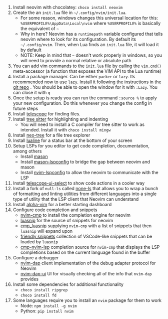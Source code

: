 1. Install neovim with chocolatey: `choco install neovim`
2. Create the an `init.lua` file in `~/.config/nvim/init.lua`. 
	- For some reason, windows changes this universal location for this: `%USERPROFILE%\AppData\Local\nvim` where `%USERPROFILE%` is basically the equivalent of `~`
	- Why in here? Neovim has a `runtimepath` variable configured that tells neovim where to look for its configuration. By default its `~/.config/nvim`. Then, when Lua finds an `init.lua` file, it will load it by default
	- NOTE: Keep in mind that `~` doesn't work properly in windows, so you will need to provide a normal relative or absolute path
3. You can add vim commands to the `init.lua` file by calling the `vim.cmd()` meta-accessor (a function that exposes the VIM API to the Lua runtime)
4. Install a package manager. Can be either `packer` or `lazy`. Its recommended now to use `lazy`. Install it following the instructions in the [git repo](https://github.com/folke/lazy.nvim) . You should be able to open the window for it with `:Lazy`. You can close it with `q`
5. Once the setup is ready you can run the command `:source %` to apply your new configuration. Do this whenever you change the config in future steps
6. Install [telescope](https://github.com/nvim-telescope/telescope.nvim) for finding files.
7. Install [tree sitter](https://github.com/nvim-treesitter/nvim-treesitter/wiki/Installation) for highlighting and indenting
	- You will need to install a C compiler for tree sitter to work as intended. Install it with `choco install mingw`
8. Install [neo-tree](https://github.com/nvim-neo-tree/neo-tree.nvim) for a file tree explorer
9. Install [lualine](https://github.com/nvim-lualine/lualine.nvim) for a status bar at the bottom of your screen
10. Setup LSPs for you editor to get code completion, documentation, among others
	- Install [mason](https://github.com/williamboman/mason.nvim)
	- Install [mason-lspconfig]() to bridge the gap between neovim and mason
	- Install [nvim-lspconfig](https://github.com/neovim/nvim-lspconfig/tree/master/lua) to allow the neovim to communicate with the LSP
11. Install [telescope-ui-select](https://github.com/nvim-telescope/telescope-ui-select.nvim) to show code actions in a cooler way
12. Install a fork of `null-ls` called [none-ls](https://github.com/nvimtools/none-ls.nvim) that allows you to wrap a bunch of formatting and linting utilities from different languages into a single type of utility that the LSP client that Neovim can understand
13. Install [alpha-vim](https://github.com/goolord/alpha-nvim) for a better starting dashboard
14. Configure code completion and snippets
	- [nvim-cmp](https://github.com/hrsh7th/nvim-cmp) to install the completion engine for neovim
	- [luasnip](https://github.com/L3MON4D3/LuaSnip) for the source of snippets for neovim
	- [cmp_luasnip](https://github.com/saadparwaiz1/cmp_luasnip) supplying `nvim-cmp` with a list of snippets that then `luasnip` will expand upon
	- [friendly snippets](https://github.com/rafamadriz/friendly-snippets) collection of VSCode-like snippets that can be loaded by `luasnip`
	- [cmp-nvim-lsp](https://github.com/hrsh7th/cmp-nvim-lsp) completion source for `nvim-cmp` that displays the LSP completions based on the current language found in the buffer
15. Configure a debugger
	- [nvim-dap]() client implementation of the debug adapter protocol for Neovim
	- [nvim-dap-ui](https://github.com/rcarriga/nvim-dap-ui) UI for visually checking all of the info that `nvim-dap` provides
16. Install some dependencies for additional functionality 
	- `choco install ripgrep`
	- `choco install fd`
17. Some languages require you to install an `nvim` package for them to work
	- Node: `npm install -g nvim`
	- Python: `pip install nvim`